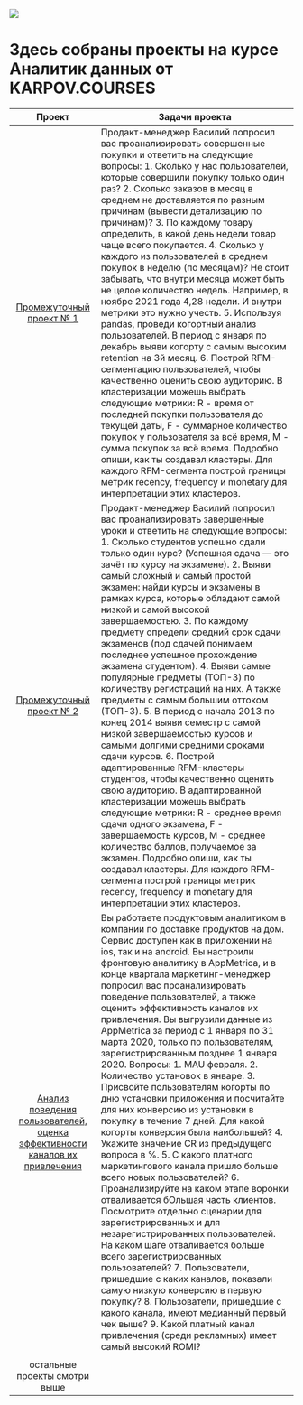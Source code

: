 ![](https://github.com/blackcater/blackcater/raw/main/images/Hi.gif) 
# Здесь собраны проекты на курсе Аналитик данных от KARPOV.COURSES 


| Проект                      | Задачи проекта |
|:---------------------------:|----------------|
|[Промежуточный проект № 1](https://github.com/Nikolay1707/Projects_on_karpov_coursers/blob/main/first_project_e_commerce.ipynb) |  Продакт-менеджер Василий попросил вас проанализировать совершенные покупки и ответить на следующие вопросы: 1. Сколько у нас пользователей, которые совершили покупку только один раз? 2. Сколько заказов в месяц в среднем не доставляется по разным причинам (вывести детализацию по причинам)? 3. По каждому товару определить, в какой день недели товар чаще всего покупается. 4. Сколько у каждого из пользователей в среднем покупок в неделю (по месяцам)? Не стоит забывать, что внутри месяца может быть не целое количество недель. Например, в ноябре 2021 года 4,28 недели. И внутри метрики это нужно учесть. 5. Используя pandas, проведи когортный анализ пользователей. В период с января по декабрь выяви когорту с самым высоким retention на 3й месяц. 6. Построй RFM-сегментацию пользователей, чтобы качественно оценить свою аудиторию. В кластеризации можешь выбрать следующие метрики: R - время от последней покупки пользователя до текущей даты, F - суммарное количество покупок у пользователя за всё время, M - сумма покупок за всё время. Подробно опиши, как ты создавал кластеры. Для каждого RFM-сегмента построй границы метрик recency, frequency и monetary для интерпретации этих кластеров.  |
|[Промежуточный проект № 2](https://github.com/Nikolay1707/Projects_on_karpov_coursers/blob/main/first_project_var2.ipynb) | Продакт-менеджер Василий попросил вас проанализировать завершенные уроки и ответить на следующие вопросы: 1. Сколько студентов успешно сдали только один курс? (Успешная сдача — это зачёт по курсу на экзамене). 2. Выяви самый сложный и самый простой экзамен: найди курсы и экзамены в рамках курса, которые обладают самой низкой и самой высокой завершаемостью. 3. По каждому предмету определи средний срок сдачи экзаменов (под сдачей понимаем последнее успешное прохождение экзамена студентом).  4. Выяви самые популярные предметы (ТОП-3) по количеству регистраций на них. А также предметы с самым большим оттоком (ТОП-3). 5. В период с начала 2013 по конец 2014 выяви семестр с самой низкой завершаемостью курсов и самыми долгими средними сроками сдачи курсов. 6. Построй адаптированные RFM-кластеры студентов, чтобы качественно оценить свою аудиторию. В адаптированной кластеризации можешь выбрать следующие метрики: R - среднее время сдачи одного экзамена, F - завершаемость курсов, M - среднее количество баллов, получаемое за экзамен. Подробно опиши, как ты создавал кластеры. Для каждого RFM-сегмента построй границы метрик recency, frequency и monetary для интерпретации этих кластеров.|
|[Анализ поведения пользователей, оценка эффективности каналов их привлечения](https://github.com/Nikolay1707/Projects_on_karpov_coursers/blob/main/project_product/mini_project_product_1.ipynb) | Вы работаете продуктовым аналитиком в компании по доставке продуктов на дом. Сервис доступен как в приложении на ios, так и на android. Вы настроили фронтовую аналитику в AppMetrica, и в конце квартала маркетинг-менеджер попросил вас проанализировать поведение пользователей, а также оценить эффективность каналов их привлечения. Вы выгрузили данные из AppMetrica за период с 1 января по 31 марта 2020, только по пользователям, зарегистрированным позднее 1 января 2020. Вопросы: 1. MAU февраля. 2. Количество установок в январе. 3. Присвойте пользователям когорты по дню установки приложения и посчитайте для них конверсию из установки в покупку в течение 7 дней. Для какой когорты конверсия была наибольшей? 4. Укажите значение CR из предыдущего вопроса в %. 5. С какого платного маркетингового канала пришло больше всего новых пользователей? 6. Проанализируйте на каком этапе воронки отваливается бОльшая часть клиентов. Посмотрите отдельно сценарии для зарегистрированных и для незарегистрированных пользователей. На каком шаге отваливается больше всего зарегистрированных пользователей? 7. Пользователи, пришедшие с каких каналов, показали самую низкую конверсию в первую покупку? 8. Пользователи, пришедшие с какого канала, имеют медианный первый чек выше? 9. Какой платный канал привлечения (среди рекламных) имеет самый высокий ROMI? |
|                            |                |
|  остальные проекты смотри выше  |              |
